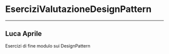 # EserciziValutazioneDesignPattern

------------
Luca Aprile
------------

Esercizi di fine modulo sui DesignPattern
